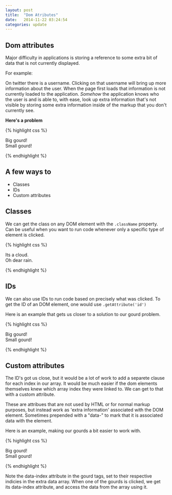 ```yaml
---
layout: post
title:  "Dom Atributes"
date:   2014-11-22 03:24:54
categories: update
---
```



Dom attributes
------------------------

Major difficulty in applications is storing a reference to some extra bit of data that is not currently displayed.

For example:

On twitter there is a username. Clicking on that username will bring up more information about the user. When the page first loads that information is not currently loaded to the application. *Somehow* the application knows who the user is and is able to, with ease, look up extra information that's not visible by storing some extra information inside of the markup that you don't currently see.

**Here's a problem**

{% highlight css %}

<body>
	<div class="gourd">Big gourd!</div>
	<div class="gourd">Small gourd!</div>
</body>
<script>

	var extraInfo = [ "This is a really big gourd", "This gourd is not quite as large"];

	var gourds = document.getElementsByClassName('gourd');
	for( var i = 0; i < gourds.length; i++) {
		gourds[i].addEventListener('click', onGourdClick);
	}

	function onGourdClick(event) {
		//How do we get the extra info stored about the gourds in the array?
		//In other words.
	}
</script>

{% endhighlight %}



A few ways to 
---------------------------

- Classes
- IDs
- Custom attributes

Classes
--------------------------

We can get the class on any DOM element with the `.className` property. Can be useful when you want to run code whenever only a specific type of element is clicked.

{% highlight css %}

<body>
	<div id="cloud" class="bolt">Its a cloud.</div>
	<div id="rain">Oh dear rain.</div>
</body>
<script>
	var cloudRef = document.getElementById('cloud');
	var rainRef = document.getElementById('rain');
	
	cloudRef.addEventListener("click", checkLightning);
	rainRef.addEventListener("click", checkLightning);

	function checkLightning(event) {
		if(event.target.className == 'bolt') {
			event.target.style.color = "#FFFF00";
			console.log("zzzzap");
		}
	}
</script>

{% endhighlight %}



IDs
--------------------------

We can also use IDs to run code based on precisely what was clicked. To get the ID of an DOM element, one would use `.getAttribute('id')`

Here is an example that gets us closer to a solution to our gourd problem.

{% highlight css %}

<body>
	<div id="bigGourd" class="gourd">Big gourd!</div>
	<div id="smallGourd" class="gourd">Small gourd!</div>
</body>
<script>

	var extraInfo = [ "This is a really big gourd", "This gourd is not quite as large"];

	var gourds = document.getElementsByClassName('gourd');
	for( var i = 0; i < gourds.length; i++) {
		gourds[i].addEventListener('click', onGourdClick);
	}

	function onGourdClick(event) {
		if(event.target.getAttribute('id') == 'bigGourd') {
			//its the first entry in the array
		} else  if( event.target.getAttribute == 'smallGourd') {
			//its the second entry in the array
		}
	}
</script>

{% endhighlight %}

Custom attributes
----------------------------

The ID's got us close, but it would be a lot of work to add a separete clause for each index in our array. It would be much easier if the dom elements themselves knew which array index they were linked to. We can get to that with a custom attribute. 

These are attribues that are not used by HTML or for normal markup purposes, but instead work as 'extra information' associated with the DOM element. Sometimes prepended with a "data-" to mark that it is associated data with the element.


Here is an example, making our gourds a bit easier to work with.

{% highlight css %}

<body>
	<div id="bigGourd" class="gourd" data-index="0">Big gourd!</div>
	<div id="smallGourd" class="gourd" data-index="1">Small gourd!</div>
</body>
<script>

	var extraInfo = [ "This is a really big gourd", "This gourd is not quite as large"];

	var gourds = document.getElementsByClassName('gourd');
	for( var i = 0; i < gourds.length; i++) {
		gourds[i].addEventListener('click', onGourdClick);
	}

	function onGourdClick(event) {
		var arrayIndex = event.target.getAttribute('data-index');
		console.log(extraInfo[arrayIndex]);
	}

</script>

{% endhighlight %}

Note the data-index attribute in the gourd tags, set to their respective indicies in the extra data array. When one of the gourds is clicked, we get its data-index attribute, and access the data from the array using it.